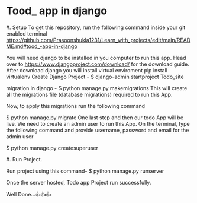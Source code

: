 # Tood_ app in django


#. Setup
To get this repository, run the following command inside your git enabled terminal
https://github.com/Prasoonshukla1231/Learn_with_projects/edit/main/README.md#tood_-app-in-django

You will need django to be installed in you computer to run this app. Head over to https://www.djangoproject.com/download/ for the download guide.
After download django you will install virtual enviroment pip install virtualenv
Create Django Project - $ django-admin startproject Todo_site

migration in django -  $ python manage.py makemigrations
This will create all the migrations file (database migrations) required to run this App.

Now, to apply this migrations run the following command

$ python manage.py migrate
One last step and then our todo App will be live. We need to create an admin user to run this App. On the terminal, type the following command and provide username, password and email for the admin user

$ python manage.py createsuperuser


#. Run Project.

Run project using this command- $ python manage.py runserver

 Once the server hosted, Todo app  Project run successfully.

 Well Done...👍👍👍




